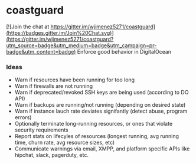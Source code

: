 # coastguard

[![Join the chat at https://gitter.im/wjimenez5271/coastguard](https://badges.gitter.im/Join%20Chat.svg)](https://gitter.im/wjimenez5271/coastguard?utm_source=badge&utm_medium=badge&utm_campaign=pr-badge&utm_content=badge)
Enforce good behavior in DigitalOcean

### Ideas
- Warn if resources have been running for too long
- Warn if firewalls are not running
- Warn if deprecated/revoked SSH keys are being used (according to DO API)
- Warn if backups are running/not running (depending on desired state)
- Warn if instance lauch rate deviates signifantly (detect abuse, program errors)
- Optionally terminate long-running resources, or ones that violate security requirements
- Report stats on lifecyles of resources (longest running, avg running time, churn rate, avg resource sizes, etc)
- Communicate warnings via email, XMPP, and platform specific APIs like hipchat, slack, pagerduty, etc.
